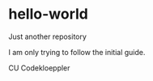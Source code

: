 # hello-world
Just another repository

I am only trying to follow the initial guide.

CU 
Codekloeppler
